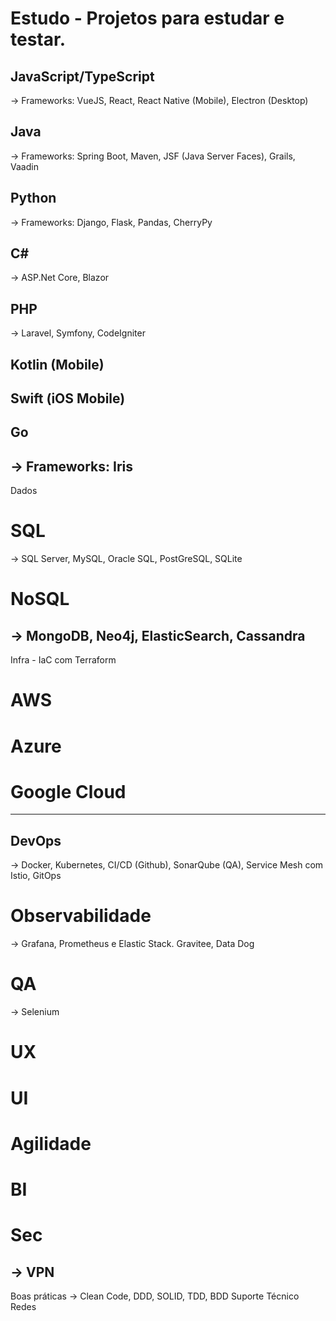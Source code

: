 # Estudo - Projetos para estudar e testar.

## JavaScript/TypeScript
-> Frameworks: VueJS, React, React Native (Mobile), Electron (Desktop)
## Java
-> Frameworks: Spring Boot, Maven, JSF (Java Server Faces), Grails, Vaadin
## Python
-> Frameworks: Django, Flask, Pandas, CherryPy
## C#
-> ASP.Net Core, Blazor
## PHP
-> Laravel, Symfony, CodeIgniter
## Kotlin (Mobile)
## Swift (iOS Mobile)
## Go
-> Frameworks: Iris
--------------
Dados
# SQL
-> SQL Server, MySQL, Oracle SQL, PostGreSQL, SQLite
# NoSQL
-> MongoDB, Neo4j, ElasticSearch, Cassandra
-------------
Infra - IaC com Terraform
# AWS
# Azure
# Google Cloud
------------
## DevOps
-> Docker, Kubernetes, CI/CD (Github), SonarQube (QA), Service Mesh com Istio, GitOps
# Observabilidade
-> Grafana, Prometheus e Elastic Stack. Gravitee, Data Dog
# QA
-> Selenium
# UX
# UI
# Agilidade
# BI
# Sec
-> VPN
------------
Boas práticas
-> Clean Code, DDD, SOLID, TDD, BDD
Suporte Técnico
Redes

